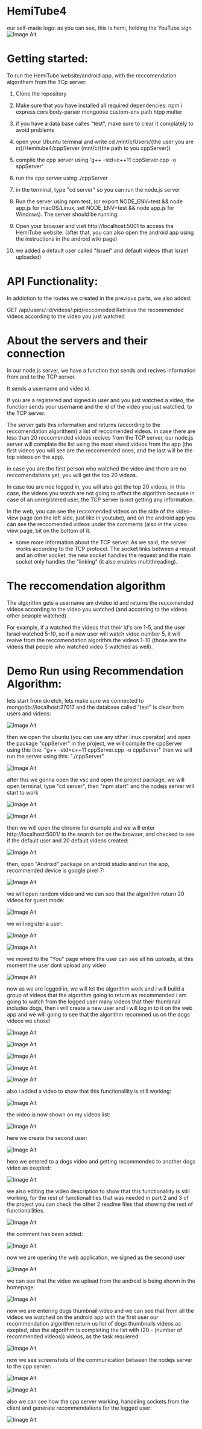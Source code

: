 
# HemiTube4
our self-made logo: as you can see, this is hemi, holding the YouTube sign
![Image Alt](https://github.com/ArielGolanski/HemiTube4/blob/main/wiki/HemitubeLogoHorizontal.jpeg)


# Getting started:
To run the HemiTube website/android app, with the reccomendation algorithem from the TCp server:

1. Clone the repository

2. Make sure that you have installed all required dependencies: npm i express cors body-parser mongoose custom-env path htpp multer

3. if you have a data base calles "test", make sure to clear it complately to avoid problems 

4. open your Ubuntu terminal and write cd /mnt/c/Users/{the user you are in}/Hemitube4/cppServer (mnt/c/{the path to you cppServer})

5. compile the cpp server using 'g++ -std=c++11 cppServer.cpp -o sppServer'

6. run the cpp server using ./cppServer

7. in the terminal, type "cd server" so you can run the node.js server 

8. Run the server using npm test, (or export NODE_ENV=test && node app.js for macOS/Linux, set NODE_ENV=test && node app.js for Windows). The server should be running.

9. Open your browser and visit http://localhost:5001 to access the HemiTube website. (after that, you can also open the android app using the instructions in the android wiki page)

10. we added a default user called "Israel" and default videos (that Israel uploaded)

# API Functionality:
In addiotion to the routes we created in the previous parts, we also added:

GET /api/users/:id/videos/:pid/reccomeded Retrieve the recommended videos according to the video you just watched

# About the servers and their connection

In our node.js server, we have a function that sends and recives information from and to the TCP server. 

It sends a username and video id. 

If you are a registered and signed in user and you just watched a video, the function sends your username and the id of the video you just watched, to the TCP server. 

The server gats this information and returns (according to the reccomendation algorithem) a list of reccomended videos. in case there are less than 20 reccomended videos recives from the TCP server, our node.js server will complate the list using the most viwed videos from the app (the first videos you will see are the reccomended ones, and the last will be the top videos on the app).

in case you are the first person who watched the video and there are no reccomendations yet, you will get the top 20 videos.

In case tou are noe logged in, you will also get the top 20 videos, in this case, the videos you watch are not going to affect the algorithm because in case of an unregistered user, the TCP server is not getting any information.

In the web, you can see the reccomended videos on the side of the video-view page (on the left side, just like in youtube), and on the android app you can see the reccomended videos under the comments (also in the video view page, bit on the bottom of it.

- some more information about the TCP server:
  As we said, the server works according to the TCP protocol.
  The socket links between a requst and an other socket, the new socket handles the request and the main socket only handles the "linking" (it also enables multithreading).

# The reccomendation algorithm
The algorithm gets a username am dvideo id and returns the reccomended videos according to the video you watched (and according to the videos other peaople watched).

For example, if a watched the videos that their id's are 1-5, and the user Israel watched 5-10, so if a new user will watch video number 5, it will reaive from the reccomendation algorithm the videos 1-10 (those are the videos that people who watched video 5 watched as well).

# Demo Run using Recommendation Algorithm:

lets start from skretch, lets make sure we connected to mongodb://localhost:27017 and the database called "test" is clear from users and videos:
<br/>

![Image Alt](https://github.com/ArielGolanski/HemiTube4/blob/main/wiki/proof/Screenshot%202024-09-18%20134119.png)

then we open the ubuntu (you can use any other linux operator) and open the package "cppServer" in the project,
we will compile the cppServer using this line: "g++ -std=c++11 cppServer.cpp -o cppServer"
then we will run the server using this: "./cppServer"
<br/>

![Image Alt](https://github.com/ArielGolanski/HemiTube4/blob/main/wiki/proof/Screenshot%202024-09-18%20134914.png)

after this we gonna open the vsc and open the project package, we will open terminal, type "cd server", then "npm start"
and the nodejs server will start to work
<br/>

![Image Alt](https://github.com/ArielGolanski/HemiTube4/blob/main/wiki/proof/Screenshot%202024-09-18%20135001.png)

![Image Alt](https://github.com/ArielGolanski/HemiTube4/blob/main/wiki/proof/Screenshot%202024-09-18%20135032.png)

then we will open the chrome for example and we will enter http://localhost:5001/ to the search bar on the browser,
and checked to see if the default user and 20 default videos created:
<br/>


![Image Alt](https://github.com/ArielGolanski/HemiTube4/blob/main/wiki/proof/Screenshot%202024-09-18%20135115.png)

then, open "Android" package on android studio
and run the app, recommended device is google pixel 7:
<br/>

![Image Alt](https://github.com/ArielGolanski/HemiTube4/blob/main/wiki/proof/Screenshot%202024-09-18%20135428.png)

we will open random video and we can see that the algorithm return 20 videos for guest mode:
<br/>

![Image Alt](https://github.com/ArielGolanski/HemiTube4/blob/main/wiki/proof/Screenshot%202024-09-18%20135455.png)

we will register a user:
<br/>

![Image Alt](https://github.com/ArielGolanski/HemiTube4/blob/main/wiki/proof/Screenshot%202024-09-18%20135525.png)

![Image Alt](https://github.com/ArielGolanski/HemiTube4/blob/main/wiki/proof/Screenshot%202024-09-18%20135631.png)

we moved to the "You" page where the user can see all his uploads, at this moment the user dont upload any video
<br/>

![Image Alt](https://github.com/ArielGolanski/HemiTube4/blob/main/wiki/proof/Screenshot%202024-09-18%20135650.png)

now as we are logged in, we will let the algorithm work and i will build a group of videos that the algorithm going to return as recommended
i am going to watch from the logged user many videos that their thumbnail includes dogs, then i will create a new user and i will log in to it 
on the web app and we will going to see that the algorithm recommed us on the dogs videos we chose!
<br/>

![Image Alt](https://github.com/ArielGolanski/HemiTube4/blob/main/wiki/proof/Screenshot%202024-09-18%20135727.png)

![Image Alt](https://github.com/ArielGolanski/HemiTube4/blob/main/wiki/proof/Screenshot%202024-09-18%20135751.png)

![Image Alt](https://github.com/ArielGolanski/HemiTube4/blob/main/wiki/proof/Screenshot%202024-09-18%20135813.png)

![Image Alt](https://github.com/ArielGolanski/HemiTube4/blob/main/wiki/proof/Screenshot%202024-09-18%20135850.png)

![Image Alt](https://github.com/ArielGolanski/HemiTube4/blob/main/wiki/proof/Screenshot%202024-09-18%20135912.png)

also i added a video to show that this functionallity is still working:
<br/>

![Image Alt](https://github.com/ArielGolanski/HemiTube4/blob/main/wiki/proof/Screenshot%202024-09-18%20140029.png)

the video is now shown on my videos list:
<br/>

![Image Alt](https://github.com/ArielGolanski/HemiTube4/blob/main/wiki/proof/Screenshot%202024-09-18%20140101.png)

here we create the second user:
<br/>

![Image Alt](https://github.com/ArielGolanski/HemiTube4/blob/main/wiki/proof/Screenshot%202024-09-18%20140149.png)

here we entered to a dogs video and getting recommended to another dogs video as exepted:
<br/>

![Image Alt](https://github.com/ArielGolanski/HemiTube4/blob/main/wiki/proof/Screenshot%202024-09-18%20140322.png)

we also editing the video description to show that this functionallity is still working, for the rest of functionallities that was needed in part 2 and 3 of the project
you can check the other 2 readme files that showing the rest of functionallities.
<br/>

![Image Alt](https://github.com/ArielGolanski/HemiTube4/blob/main/wiki/proof/Screenshot%202024-09-18%20140330.png)

the comment has been added:
<br/>

![Image Alt](https://github.com/ArielGolanski/HemiTube4/blob/main/wiki/proof/Screenshot%202024-09-18%20140354.png)

now we are opening the web application, we signed as the second user
<br/>

![Image Alt](https://github.com/ArielGolanski/HemiTube4/blob/main/wiki/proof/Screenshot%202024-09-18%20140442.png)

we can see that the video we upload from the android is being shown in the homepage:
<br/>

![Image Alt](https://github.com/ArielGolanski/HemiTube4/blob/main/wiki/proof/Screenshot%202024-09-18%20140558.png)

now we are entering dogs thumbnail video and we can see that from all the videos we watched on the android app with the first user
our recommendation algorithm return us list of dogs thumbnails videos as exepted, also the algorithm is completing the list with (20 - (number of recommended videos))
videos, as the task requiered:
<br/>

![Image Alt](https://github.com/ArielGolanski/HemiTube4/blob/main/wiki/proof/Screenshot%202024-09-18%20140611.png)

now we see screenshots of the communication between the nodejs server to the cpp server:
<br/>

![Image Alt](https://github.com/ArielGolanski/HemiTube4/blob/main/wiki/proof/Screenshot%202024-09-18%20140721.png)

![Image Alt](https://github.com/ArielGolanski/HemiTube4/blob/main/wiki/proof/Screenshot%202024-09-18%20140736.png)

also we can see how the cpp server working, handeling sockets from the client and generate recommendations for the logged user:
<br/>

![Image Alt](https://github.com/ArielGolanski/HemiTube4/blob/main/wiki/proof/Screenshot%202024-09-18%20140756.png)

